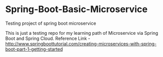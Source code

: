 # Spring-Boot-Basic-Microservice
Testing project of spring boot microservice

This is just a testing repo for my learning path of Microservice via Spring Boot and Spring Cloud.
Reference Link - http://www.springboottutorial.com/creating-microservices-with-spring-boot-part-1-getting-started
